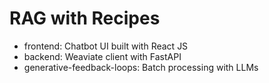 # RAG with Recipes

- frontend: Chatbot UI built with React JS
- backend: Weaviate client with FastAPI
- generative-feedback-loops: Batch processing with LLMs
